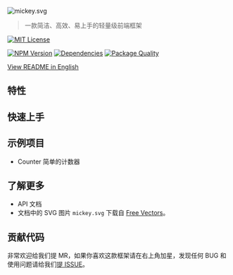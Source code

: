 ![mickey.svg](https://cdn.rawgit.com/mickey/mickey/master/mickey.svg)

> 一款简洁、高效、易上手的轻量级前端框架

[![MIT License](https://img.shields.io/badge/license-MIT_License-green.svg?style=flat-square)](https://github.com/mickey/mickey/blob/master/LICENSE)

[![NPM Version](https://img.shields.io/npm/v/mickey.svg?style=flat-square)](https://www.npmjs.com/package/mickey)
[![Dependencies](https://david-dm.org/mickey/mickey/status.svg)](https://david-dm.org/mickey/mickey)
[![Package Quality](http://npm.packagequality.com/shield/mickey.svg)](http://packagequality.com/#?package=mickey)

[View README in English](../../README.md)

## 特性

## 快速上手

## 示例项目

- Counter 简单的计数器

## 了解更多

- API 文档
- 文档中的 SVG 图片 `mickey.svg` 下载自 [Free Vectors](http://all-free-download.com/free-vector/download/disney-disney-vector_288586.html)。

## 贡献代码

非常欢迎给我们提 MR，如果你喜欢这款框架请在右上角加星，发现任何 BUG 和使用问题请给我们[提 ISSUE](https://github.com/mickey/mickey/issues/new)。
